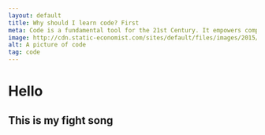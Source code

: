 ```yaml
---
layout: default
title: Why should I learn code? First
meta: Code is a fundamental tool for the 21st Century. It empowers computers, tvs, satellites, phones, and anything else thats technology.
image: http://cdn.static-economist.com/sites/default/files/images/2015/09/blogs/economist-explains/code2.png
alt: A picture of code
tag: code
---
```


# Hello

## This is my fight song
